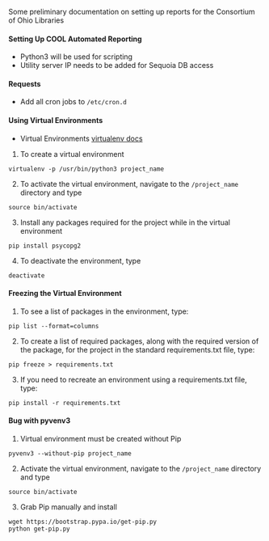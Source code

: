 Some preliminary documentation on setting up reports for the Consortium of Ohio Libraries

#### Setting Up COOL Automated Reporting
- Python3 will be used for scripting
- Utility server IP needs to be added for Sequoia DB access

#### Requests
- Add all cron jobs to `/etc/cron.d`

#### Using Virtual Environments
- Virtual Environments [virtualenv docs](http://docs.python-guide.org/en/latest/dev/virtualenvs/)

1. To create a virtual environment
```
virtualenv -p /usr/bin/python3 project_name
```

2. To activate the virtual environment, navigate to the `/project_name` directory and type 
```
source bin/activate
```

3. Install any packages required for the project while in the virtual environment
```
pip install psycopg2
```

4. To deactivate the environment, type
```
deactivate
```

#### Freezing the Virtual Environment

1. To see a list of packages in the environment, type:
```
pip list --format=columns
```

2. To create a list of required packages, along with the required version of the package, for the project in the standard requirements.txt file, type:
```
pip freeze > requirements.txt
```

3. If you need to recreate an environment using a requirements.txt file, type:
```
pip install -r requirements.txt
```

#### Bug with pyvenv3

1. Virtual environment must be created without Pip
```
pyvenv3 --without-pip project_name
```

2. Activate the virtual environment, navigate to the `/project_name` directory and type 
```
source bin/activate
```

3. Grab Pip manually and install
```
wget https://bootstrap.pypa.io/get-pip.py
python get-pip.py
```